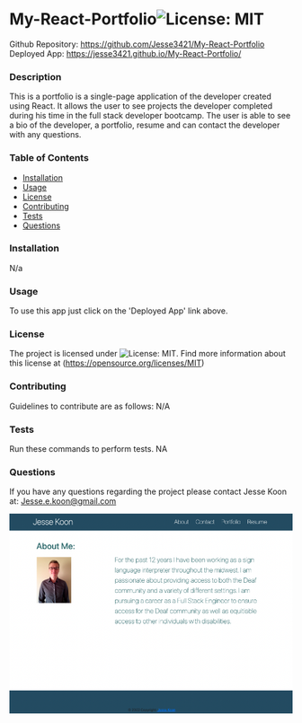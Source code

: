 # My-React-Portfolio![License: MIT](https://img.shields.io/badge/License-MIT-yellow.svg)
  Github Repository: https://github.com/Jesse3421/My-React-Portfolio 
  Deployed App: https://jesse3421.github.io/My-React-Portfolio/
  ### Description
  This is a portfolio is a single-page application of the developer created using React. It allows the user to see projects the developer completed during his time in the full stack developer bootcamp. The user is able to see a bio of the developer, a portfolio, resume and can contact the developer with any questions. 
  ### Table of Contents 
  * [Installation](#installation)
  * [Usage](#usage)
  * [License](#license)
  * [Contributing](#contributing)
  * [Tests](#tests)
  * [Questions](#questions)
  ### Installation
  N/a
  ### Usage 
  To use this app just click on the 'Deployed App' link above.  
  ### License 
  The project is licensed under ![License: MIT](https://img.shields.io/badge/License-MIT-yellow.svg). Find more information about this license at  (https://opensource.org/licenses/MIT)
  ### Contributing
  Guidelines to contribute are as follows: N/A
  ### Tests 
  Run these commands to perform tests. NA
  ### Questions 
  If you have any questions regarding the project please contact Jesse Koon at: Jesse.e.koon@gmail.com

![App Screenshot](/src/assets/img/screenshot.png)
